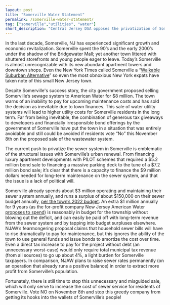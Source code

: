```yaml
---
layout: post 
title: "Somerville Water Statement"
permalink: /somerville-water-statement/
tag: ["somerville","utilities", "water"]
short_description: "Central Jersey DSA opposes the privatization of Somerville's water system and calls on voters to vote NO on the November 8th referendum."
---
```


In the last decade, Somerville, NJ has experienced significant growth and economic revitalization. Somerville spent the 90’s and the early 2000’s under the shadow of the Bridgewater Mall; yet another town littered with shuttered storefronts and young people eager to leave. Today’s Somerville is almost unrecognizable with its new abundant apartment towers and downtown shops. Even the New York Times called Somerville a “[Walkable Suburban Alternative](https://www.nytimes.com/2019/08/14/realestate/somerville-nj-a-walkabl%20e-suburban-alternative.html)” so even the most obnoxious New York expats have taken note of this small New Jersey town. 

Despite Somerville's success story, the city government proposed selling Somerville’s sewage system to American Water for $8 million. The town warns of an inability to pay for upcoming maintenance costs and has sold the decision as inevitable due to town finances. This sale of water utility systems will lead to higher utility costs for Somerville residents in the long term. Far from being inevitable, the combination of generous tax giveaways to developers and financially irresponsible bond offerings by the government of Somerville have put the town in a situation that was entirely avoidable and still could be avoided if residents vote “No” this November 8th on the proposed sale of the wastewater system.

The current push to privatize the sewer system in Somerville is emblematic of the structural issues with Somerville’s urban renewal. From financing luxury apartment developments with PILOT schemes that required a $5.2 million bond sale to financing a massive parking deck to the tune of a $7.2 million bond sale; it’s clear that there is a capacity to finance the $9 million dollars needed for long-term maintenance on the sewer system, and that the issue is a lack of political will. 

Somerville already spends about $3 million operating and maintaining their sewer system annually, and runs a surplus of about $150,000 on their sewer budget annually, [per the town’s 2022 budget](https://www.somervillenj.org/filestorage/4100/4102/4260/4972/2022_Adopted_Budget.pdf). An extra $1 million annually for 9 years (as the for-profit company New Jersey American Water [proposes to spend](https://www.somervillenj.org/filestorage/4060/12764/2022.06.17_SomervilleWW_Proposal_FINAL_REDACTED_%281%29.pdf)) is reasonably in budget for the township without blowing out the deficit, and can easily be paid off with long-term revenue from the sewer system and by tapping into budget surpluses elsewhere. NJAW’s fearmongering proposal claims that household sewer bills will have to rise dramatically to pay for maintenance, but this ignores the ability of the town to use general funds and issue bonds to amortize the cost over time. Even a direct tax increase to pay for the project without debt (an unnecessary worst-case) would only require total municipal tax revenue (from all sources) to go up about 4%, a light burden for Somerville taxpayers. In comparison, NJAW plans to raise sewer rates permanently (on an operation that already runs a positive balance) in order to extract more profit from Somerville’s population.

Fortunately, there is still time to stop this unnecessary and misguided sale, which will only serve to increase the cost of sewer service for residents of Somerville. Vote NO on November 8th and stop this greedy company from getting its hooks into the wallets of Somerville’s people!
